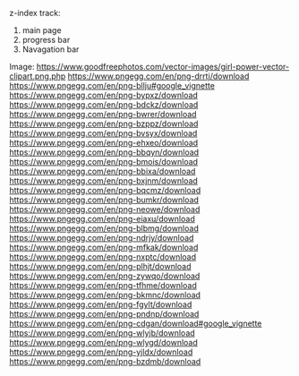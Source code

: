 z-index track:
1. main page
3. progress bar
4. Navagation bar


Image:
https://www.goodfreephotos.com/vector-images/girl-power-vector-clipart.png.php
https://www.pngegg.com/en/png-drrtj/download
https://www.pngegg.com/en/png-bllju#google_vignette
https://www.pngegg.com/en/png-bypxz/download
https://www.pngegg.com/en/png-bdckz/download
https://www.pngegg.com/en/png-bwrer/download
https://www.pngegg.com/en/png-bzppz/download
https://www.pngegg.com/en/png-bvsyx/download
https://www.pngegg.com/en/png-ehxeo/download
https://www.pngegg.com/en/png-bbqyn/download
https://www.pngegg.com/en/png-bmois/download
https://www.pngegg.com/en/png-bbixa/download
https://www.pngegg.com/en/png-bxjnm/download
https://www.pngegg.com/en/png-bqcmz/download
https://www.pngegg.com/en/png-bumkr/download
https://www.pngegg.com/en/png-neowe/download
https://www.pngegg.com/en/png-eiaxu/download
https://www.pngegg.com/en/png-blbmg/download
https://www.pngegg.com/en/png-ndrjy/download
https://www.pngegg.com/en/png-mfkak/download
https://www.pngegg.com/en/png-nxptc/download
https://www.pngegg.com/en/png-plhjt/download
https://www.pngegg.com/en/png-zywqo/download
https://www.pngegg.com/en/png-tfhme/download
https://www.pngegg.com/en/png-bkmnc/download
https://www.pngegg.com/en/png-fgylt/download
https://www.pngegg.com/en/png-pndnp/download
https://www.pngegg.com/en/png-cdgan/download#google_vignette
https://www.pngegg.com/en/png-wlyjb/download
https://www.pngegg.com/en/png-wlygd/download
https://www.pngegg.com/en/png-yjldx/download
https://www.pngegg.com/en/png-bzdmb/download